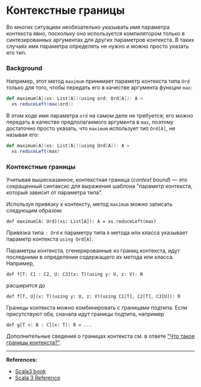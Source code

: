 # Контекстные границы

Во многих ситуациях необязательно указывать имя параметра контекста явно, 
поскольку оно используется компилятором только в синтезированных аргументах для других параметров контекста. 
В таких случаях имя параметра определять не нужно и можно просто указать его тип.

### Background

Например, этот метод `maximum` принимает параметр контекста типа `Ord` 
только для того, чтобы передать его в качестве аргумента функции `max`:

```scala
def maximum[A](xs: List[A])(using ord: Ord[A]): A =
  xs.reduceLeft(max(ord))
```

В этом коде имя параметра `ord` на самом деле не требуется; 
его можно передать в качестве предполагаемого аргумента в `max`, 
поэтому достаточно просто указать, что `maximum` использует тип `Ord[A]`, не называя его:

```scala
def maximum[A](xs: List[A])(using Ord[A]): A =
  xs.reduceLeft(max)
```

### Контекстные границы

Учитывая вышесказанное, контекстная граница (_context bound_) — это сокращенный синтаксис для выражения шаблона 
"параметр контекста, который зависит от параметра типа".

Используя привязку к контексту, метод `maximum` можно записать следующим образом:

```
def maximum[A: Ord](xs: List[A]): A = xs.reduceLeft(max)
```

Привязка типа `: Ord` к параметру типа `A` метода или класса указывает параметр контекста `using Ord[A]`.

Параметры контекста, сгенерированные из границ контекста, идут последними в определении содержащего их метода или класса. 
Например,

```
def f[T: C1 : C2, U: C3](x: T)(using y: U, z: V): R
```

расширится до

```
def f[T, U](x: T)(using y: U, z: V)(using C1[T], C2[T], C3[U]): R
```

Границы контекста можно комбинировать с границами подтипа. 
Если присутствуют оба, сначала идут границы подтипа, например

```
def g[T <: B : C](x: T): R = ...
```

Дополнительные сведения о границах контекста см. в ответе 
["Что такое границы контекста?"](https://stackoverflow.com/questions/4465948/what-are-scala-context-and-view-bounds/4467012#4467012).


---

**References:**
- [Scala3 book](https://docs.scala-lang.org/scala3/book/ca-context-bounds.html)
- [Scala 3 Reference](https://docs.scala-lang.org/scala3/reference/contextual/context-bounds.html)
